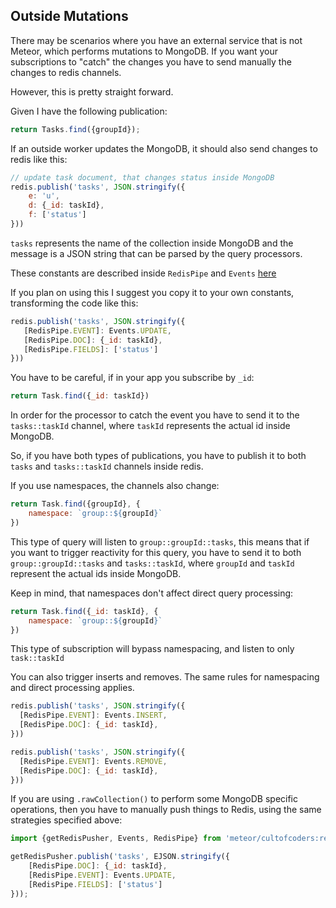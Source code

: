 ## Outside Mutations

There may be scenarios where you have an external service that is not Meteor, which
performs mutations to MongoDB. If you want your subscriptions to "catch" the changes you have to send 
manually the changes to redis channels.

However, this is pretty straight forward.

Given I have the following publication:
```js
return Tasks.find({groupId});
```

If an outside worker updates the MongoDB, it should also send changes to redis like this:

```js
// update task document, that changes status inside MongoDB
redis.publish('tasks', JSON.stringify({
    e: 'u',
    d: {_id: taskId},
    f: ['status']
}))
```

`tasks` represents the name of the collection inside MongoDB and the message is a JSON string that can be parsed by the query processors.

These constants are described inside `RedisPipe` and `Events` [here](../lib/constants.js)

If you plan on using this I suggest you copy it to your own constants, transforming the code like this:

```js
redis.publish('tasks', JSON.stringify({
   [RedisPipe.EVENT]: Events.UPDATE,
   [RedisPipe.DOC]: {_id: taskId},
   [RedisPipe.FIELDS]: ['status']
}))
```

You have to be careful, if in your app you subscribe by `_id`:
```js
return Task.find({_id: taskId})
```

In order for the processor to catch the event you have to send it to the `tasks::taskId` channel, where `taskId` represents the actual id inside MongoDB.

So, if you have both types of publications, you have to publish it to both `tasks` and `tasks::taskId` channels inside redis.

If you use namespaces, the channels also change:
```js
return Task.find({groupId}, {
    namespace: `group::${groupId}`
})
```

This type of query will listen to `group::groupId::tasks`, this means that if you want to trigger reactivity for this query,
you have to send it to both `group::groupId::tasks` and `tasks::taskId`, where `groupId` and `taskId` represent the actual ids inside MongoDB.

Keep in mind, that namespaces don't affect direct query processing:
```js
return Task.find({_id: taskId}, {
    namespace: `group::${groupId}`
})
```

This type of subscription will bypass namespacing, and listen to only `task::taskId`

You can also trigger inserts and removes.
The same rules for namespacing and direct processing applies.

```js
redis.publish('tasks', JSON.stringify({
  [RedisPipe.EVENT]: Events.INSERT,
  [RedisPipe.DOC]: {_id: taskId},
}))
```

```js
redis.publish('tasks', JSON.stringify({
  [RedisPipe.EVENT]: Events.REMOVE,
  [RedisPipe.DOC]: {_id: taskId},
}))
```

If you are using `.rawCollection()` to perform some MongoDB specific operations, then you have to manually push things to Redis,
using the same strategies specified above:

```js
import {getRedisPusher, Events, RedisPipe} from 'meteor/cultofcoders:redis-oplog';

getRedisPusher.publish('tasks', EJSON.stringify({
    [RedisPipe.DOC]: {_id: taskId},
    [RedisPipe.EVENT]: Events.UPDATE,
    [RedisPipe.FIELDS]: ['status']
}));
```

